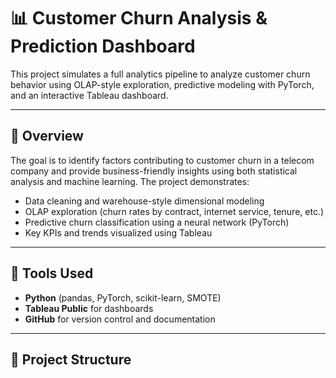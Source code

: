 # 📊 Customer Churn Analysis & Prediction Dashboard

This project simulates a full analytics pipeline to analyze customer churn behavior using OLAP-style exploration, predictive modeling with PyTorch, and an interactive Tableau dashboard.

---

## 🚀 Overview

The goal is to identify factors contributing to customer churn in a telecom company and provide business-friendly insights using both statistical analysis and machine learning. The project demonstrates:

- Data cleaning and warehouse-style dimensional modeling
- OLAP exploration (churn rates by contract, internet service, tenure, etc.)
- Predictive churn classification using a neural network (PyTorch)
- Key KPIs and trends visualized using Tableau

---

## 🧰 Tools Used

- **Python** (pandas, PyTorch, scikit-learn, SMOTE)
- **Tableau Public** for dashboards
- **GitHub** for version control and documentation

---

## 🧱 Project Structure
